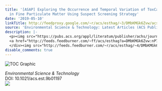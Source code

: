 ```yaml
---
title: '[ASAP] Exploring the Occurrence and Temporal Variation of ToxCast Chemicals
  in Fine Particulate Matter Using Suspect Screening Strategy'
date: '2019-05-10'
linkTitle: http://feedproxy.google.com/~r/acs/esthag/~3/DMbKMGk6Zvw/acs.est.9b01197
source: 'Environmental Science & Technology: Latest Articles (ACS Publications)'
description: |-
  <p><img src="https://pubs.acs.org/appl/literatum/publisher/achs/journals/content/esthag/0/esthag.ahead-of-print/acs.est.9b01197/20190510/images/medium/es-2019-01197v_0004.gif" alt="TOC Graphic"/></p><div><cite>Environmental Science & Technology</cite></div><div>DOI: 10.1021/acs.est.9b01197</div><div class="feedflare">
  <a href="http://feeds.feedburner.com/~ff/acs/esthag?a=DMbKMGk6Zvw:nP7XBXmbolo:yIl2AUoC8zA"><img src="http://feeds.feedburner.com/~ff/acs/esthag?d=yIl2AUoC8zA" border="0"></img></a>
  </div><img src="http://feeds.feedburner.com/~r/acs/esthag/~4/DMbKMGk6Zvw" height="1" width="1" ...
disable_comments: true
---
```

<p><img src="https://pubs.acs.org/appl/literatum/publisher/achs/journals/content/esthag/0/esthag.ahead-of-print/acs.est.9b01197/20190510/images/medium/es-2019-01197v_0004.gif" alt="TOC Graphic"/></p><div><cite>Environmental Science & Technology</cite></div><div>DOI: 10.1021/acs.est.9b01197</div><div class="feedflare">
<a href="http://feeds.feedburner.com/~ff/acs/esthag?a=DMbKMGk6Zvw:nP7XBXmbolo:yIl2AUoC8zA"><img src="http://feeds.feedburner.com/~ff/acs/esthag?d=yIl2AUoC8zA" border="0"></img></a>
</div><img src="http://feeds.feedburner.com/~r/acs/esthag/~4/DMbKMGk6Zvw" height="1" width="1" ...